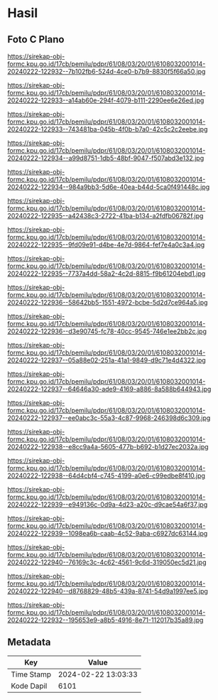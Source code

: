 # Hasil

## Foto C Plano

https://sirekap-obj-formc.kpu.go.id/17cb/pemilu/pdpr/61/08/03/20/01/6108032001014-20240222-122932--7b102fb6-524d-4ce0-b7b9-8830f5f66a50.jpg

https://sirekap-obj-formc.kpu.go.id/17cb/pemilu/pdpr/61/08/03/20/01/6108032001014-20240222-122933--a14ab60e-294f-4079-b111-2290ee6e26ed.jpg

https://sirekap-obj-formc.kpu.go.id/17cb/pemilu/pdpr/61/08/03/20/01/6108032001014-20240222-122933--743481ba-045b-4f0b-b7a0-42c5c2c2eebe.jpg

https://sirekap-obj-formc.kpu.go.id/17cb/pemilu/pdpr/61/08/03/20/01/6108032001014-20240222-122934--a99d8751-1db5-48bf-9047-f507abd3e132.jpg

https://sirekap-obj-formc.kpu.go.id/17cb/pemilu/pdpr/61/08/03/20/01/6108032001014-20240222-122934--984a9bb3-5d6e-40ea-b44d-5ca0f491448c.jpg

https://sirekap-obj-formc.kpu.go.id/17cb/pemilu/pdpr/61/08/03/20/01/6108032001014-20240222-122935--a42438c3-2722-41ba-b134-a2fdfb06782f.jpg

https://sirekap-obj-formc.kpu.go.id/17cb/pemilu/pdpr/61/08/03/20/01/6108032001014-20240222-122935--9fd09e91-d4be-4e7d-9864-fef7e4a0c3a4.jpg

https://sirekap-obj-formc.kpu.go.id/17cb/pemilu/pdpr/61/08/03/20/01/6108032001014-20240222-122935--7737a4dd-58a2-4c2d-8815-f9b61204ebd1.jpg

https://sirekap-obj-formc.kpu.go.id/17cb/pemilu/pdpr/61/08/03/20/01/6108032001014-20240222-122936--58642bb5-1551-4972-bcbe-5d2d7ce964a5.jpg

https://sirekap-obj-formc.kpu.go.id/17cb/pemilu/pdpr/61/08/03/20/01/6108032001014-20240222-122936--d3e90745-fc78-40cc-9545-746e1ee2bb2c.jpg

https://sirekap-obj-formc.kpu.go.id/17cb/pemilu/pdpr/61/08/03/20/01/6108032001014-20240222-122937--05a88e02-251a-41a1-9849-d9c71e4d4322.jpg

https://sirekap-obj-formc.kpu.go.id/17cb/pemilu/pdpr/61/08/03/20/01/6108032001014-20240222-122937--64646a30-ade9-4169-a886-8a588b644943.jpg

https://sirekap-obj-formc.kpu.go.id/17cb/pemilu/pdpr/61/08/03/20/01/6108032001014-20240222-122937--ee0abc3c-55a3-4c87-9968-246398d6c309.jpg

https://sirekap-obj-formc.kpu.go.id/17cb/pemilu/pdpr/61/08/03/20/01/6108032001014-20240222-122938--e8cc9a4a-5605-477b-b692-b1d27ec2032a.jpg

https://sirekap-obj-formc.kpu.go.id/17cb/pemilu/pdpr/61/08/03/20/01/6108032001014-20240222-122938--64d4cbf4-c745-4199-a0e6-c99edbe8f410.jpg

https://sirekap-obj-formc.kpu.go.id/17cb/pemilu/pdpr/61/08/03/20/01/6108032001014-20240222-122939--e949136c-0d9a-4d23-a20c-d9cae54a6f37.jpg

https://sirekap-obj-formc.kpu.go.id/17cb/pemilu/pdpr/61/08/03/20/01/6108032001014-20240222-122939--1098ea6b-caab-4c52-9aba-c6927dc63144.jpg

https://sirekap-obj-formc.kpu.go.id/17cb/pemilu/pdpr/61/08/03/20/01/6108032001014-20240222-122940--76169c3c-4c62-4561-9c6d-319050ec5d21.jpg

https://sirekap-obj-formc.kpu.go.id/17cb/pemilu/pdpr/61/08/03/20/01/6108032001014-20240222-122940--d8768829-48b5-439a-8741-54d9a1997ee5.jpg

https://sirekap-obj-formc.kpu.go.id/17cb/pemilu/pdpr/61/08/03/20/01/6108032001014-20240222-122932--195653e9-a8b5-4916-8e71-112017b35a89.jpg


## Metadata

| Key        | Value               |
| ---------- | ------------------- |
| Time Stamp | 2024-02-22 13:03:33 |
| Kode Dapil | 6101                |



